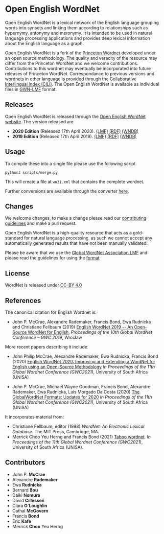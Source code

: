 # Open English WordNet

Open English WordNet is a lexical network of the English language grouping words into synsets and linking them according
to relationships such as hypernymy, antonymy and meronymy. It is intended to be used in natural language processing 
applications and provides deep lexical information about the English language as a graph.

Open English WordNet is a fork of the [Princeton Wordnet](https://wordnet.princeton.edu/) developed under
an open source methodology. The quality and veracity of the resource may differ from the Princeton 
WordNet and we welcome contributions. Contributions to this wordnet may eventually be incorporated into
future releases of Princeton WordNet. Correspondance to previous versions and wordnets in other language is provided
through the [Collaborative Interlingual Index (CILI)](https://github.com/globalwordnet/cili). The Open English WordNet is available as individual files in [GWN-LMF](http://globalwordnet.github.io/schemas/) format.

## Releases

Open English WordNet is released through the [Open English WordNet website](https://en-word.net/). The version released are

* **2020 Edition** (Released 17th April 2020). [(LMF)](https://en-word.net/static/english-wordnet-2020.xml.gz)
[(RDF)](https://en-word.net/static/english-wordnet-2020.ttl.gz)
[(WNDB)](https://en-word.net/static/english-wordnet-2020.zip)
* **2019 Edition** (Released 17th April 2019). [(LMF)](https://en-word.net/static/english-wordnet-2019.xml.gz)
[(RDF)](https://en-word.net/static/english-wordnet-2019.ttl.gz)
[(WNDB)](https://en-word.net/static/english-wordnet-2019.zip)

## Usage

To compile these into a single file please use the following script

    python3 scripts/merge.py

This will create a file at `wn31.xml` that contains the complete wordnet.

Further conversions are available through the converter [here](http://server1.nlp.insight-centre.org/gwn-converter/).

## Changes

We welcome changes, to make a change please read our [contributing guidelines](CONTRIBUTING.md) 
and make a pull request.

Open English WordNet is a high-quality resource that acts as a gold-standard for natural language processing,
as such we cannot accept any automatically generated results that have not been manually validated.

Please be aware that we use the [Global WordNet Association LMF](https://globalwordnet.github.io/schemas/) and please read the guidelines for using the [format](FORMAT.md)

## License

WordNet is released under [CC-BY 4.0](LICENSE.md)

## References

The canonical citation for English Wordnet is:

* John P. McCrae, Alexandre Rademaker, Francis Bond, Ewa Rudnicka and Christiane Fellbaum (2019) [English WordNet 2019 -- An Open-Source WordNet for English](https://aclanthology.org/2019.gwc-1.31/), *Proceedings of the 10th Global WordNet Conference – GWC 2019*, Wrocław

More recent papers describing it include:

* John Philip McCrae, Alexandre Rademaker, Ewa Rudnicka, Francis Bond (2020)
[English WordNet 2020: Improving and Extending a WordNet for English using an Open-Source Methodology](https://aclanthology.org/2020.mmw-1.3/) *In Proceedings of the 11th Global Wordnet Conference (GWC2021)*, University of South Africa (UNISA)

* John P. McCrae, Michael Wayne Goodman, Francis Bond, Alexandre Rademaker, Ewa Rudnicka, Luis Morgado Da Costa (2020) [The GlobalWordNet Formats: Updates for 2020](https://aclanthology.org/2021.gwc-1.11/)  *In Proceedings of the 11th Global Wordnet Conference (GWC2021)*, University of South Africa (UNISA)

It incorporates material from:

* Christiane Fellbaum, editor (1998) *WordNet: An Electronic Lexical Database*. The MIT Press, Cambridge, MA.
* Merrick Choo Yeu Herng and Francis Bond (2021) [Taboo wordnet](https://aclanthology.org/2021.gwc-1.5/). *In Proceedings of the 11th Global Wordnet Conference (GWC2021)*, University of South Africa (UNISA).


## Contributors

* John P. **McCrae**
* Alexandre **Rademaker**
* Ewa **Rudnicka**
* Bernard **Bou**
* Daiki **Nomura**
* David **Cillessen**
* Ciara **O'Loughlin**
* Cathal **McGovern**
* Francis **Bond**
* Eric **Kafe**
* Merrick **Choo** Yeu Herng